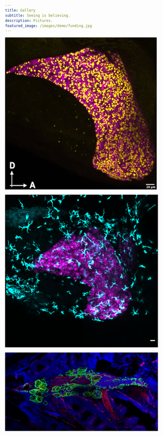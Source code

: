 ```yaml
---
title: Gallery
subtitle: Seeing is believing.
description: Pictures.
featured_image: /images/demo/funding.jpg
---
```


<div class="gallery" data-columns="4">  
    <p><img src="/images/gallery/Steatosis.png" style="width:500px;height:500px">  
<!--    <p><img src="/images/gallery/" alt="ULB" style="width:266px;height:133px">  -->
    <p><img src="/images/gallery/Fed_MAX_Image-1.png">
    <p><img src="/images/gallery/Thyroid adult_flt1.png">  
</div>